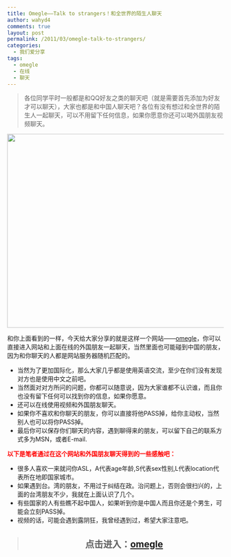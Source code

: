 ```yaml
---
title: Omegle——Talk to strangers！和全世界的陌生人聊天
author: wahyd4
comments: true
layout: post
permalink: /2011/03/omegle-talk-to-strangers/
categories:
  - 我们爱分享
tags:
  - omegle
  - 在线
  - 聊天
---
```

> 各位同学平时一般都是和QQ好友之类的聊天吧（就是需要首先添加为好友才可以聊天），大家也都是和中国人聊天吧？各位有没有想过和全世界的陌生人一起聊天，可以不用留下任何信息，如果你愿意你还可以喝外国朋友视频聊天。

[<img class="aligncenter size-full wp-image-1570" title="stock-connect_conew1" src="/images/2011/03/stock-connect_conew1.jpg" alt="" width="600" height="450" />][1]

和你上面看到的一样，今天给大家分享的就是这样一个网站——<a href="http://omegle.com/" target="_blank">omegle</a>，你可以直接进入网站和上面在线的外国朋友一起聊天，当然里面也可能碰到中国的朋友，因为和你聊天的人都是网站服务器随机匹配的。

*   当然为了更加国际化，那么大家几乎都是使用英语交流，至少在你们没有发现对方也是使用中文之前吧。
*   当然面对对方所问的问题，你都可以随意说，因为大家谁都不认识谁，而且你也没有留下任何可以找到你的信息，如果你愿意。
*   还可以在线使用视频和外国朋友聊天。
*   如果你不喜欢和你聊天的朋友，你可以直接将他PASS掉，给你主动权，当然别人也可以将你PASS掉。
*   最后你可以保存你们聊天的内容，遇到聊得来的朋友，可以留下自己的联系方式多为MSN，或者E-mail.

<span style="color: #ff0000;"><strong>以下是笔者通过在这个网站和外国朋友聊天得到的一些感触吧：</strong></span>

*   很多人喜欢一来就问你ASL，A代表age年龄,S代表sex性别,L代表location代表所在地即国家城市。
*   如果遇到台。湾的朋友，不用过于纠结在政。治问题上，否则会很扫兴的，上面的台湾朋友不少，我就在上面认识了几个。
*   有些国家的人有些瞧不起中国人，如果听到你是中国人而且你还是个男生，可能会立刻PASS掉。
*   视频的话，可能会遇到露阴狂，我曾经遇到过，希望大家注意吧。

> <h2 style="text-align: center;">
>   点击进入：<a href="http://omegle.com/" target="_blank">omegle</a>
> </h2>

 [1]: /images/2011/03/stock-connect_conew1.jpg
